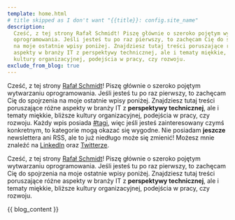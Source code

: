 ```yaml
---
template: home.html
# title skipped as I don't want "{{title}}: config.site_name"
description:
  Cześć, z tej strony Rafał Schmidt! Piszę głównie o szeroko pojętym wytwarzaniu
  oprogramowania. Jeśli jesteś tu po raz pierwszy, to zachęcam Cię do spojrzenia
  na moje ostatnie wpisy poniżej. Znajdziesz tutaj treści poruszające różne
  aspekty w branży IT z perspektywy technicznej, ale i tematy miękkie, bliższe
  kultury organizacyjnej, podejścia w pracy, czy rozwoju.
exclude_from_blog: true
---
```


<!-- markdownlint-disable -->
<div class="welcome desktop" markdown="1">
<!-- markdownlint-restore -->

Cześć, z tej strony [Rafał Schmidt](o-mnie.md)! Piszę głównie o szeroko pojętym
wytwarzaniu oprogramowania. Jeśli jesteś tu po raz pierwszy, to zachęcam Cię do
spojrzenia na moje ostatnie wpisy poniżej. Znajdziesz tutaj treści poruszające
różne aspekty w branży IT z **perspektywy technicznej**, ale i tematy miękkie,
bliższe kultury organizacyjnej, podejścia w pracy, czy rozwoju. Każdy wpis
posiada [#tagi](tagi.md), więc jeśli jesteś zainteresowany czymś konkretnym, to
kategorie mogą okazać się wygodne. Nie posiadam **jeszcze** newslettera ani RSS,
ale to już niedługo może się zmienić! Możesz mnie znaleźć na
[LinkedIn](https://www.linkedin.com/in/rafalschmidt/) oraz
[Twitterze](https://twitter.com/rafalschmidt97).

<!-- markdownlint-disable -->
</div>
<!-- markdownlint-restore -->

<!-- markdownlint-disable -->
<div class="welcome mobile" markdown="1">
<!-- markdownlint-restore -->

Cześć, z tej strony [Rafał Schmidt](o-mnie.md)! Piszę głównie o szeroko pojętym
wytwarzaniu oprogramowania. Jeśli jesteś tu po raz pierwszy, to zachęcam Cię do
spojrzenia na moje ostatnie wpisy poniżej. Znajdziesz tutaj treści poruszające
różne aspekty w branży IT z **perspektywy technicznej**, ale i tematy miękkie,
bliższe kultury organizacyjnej, podejścia w pracy, czy rozwoju.

<!-- markdownlint-disable -->
</div>
<!-- markdownlint-restore -->

<!-- TODO: couldn't manage to move it to .html so that I've added padding to welcome -->

{{ blog_content }}
